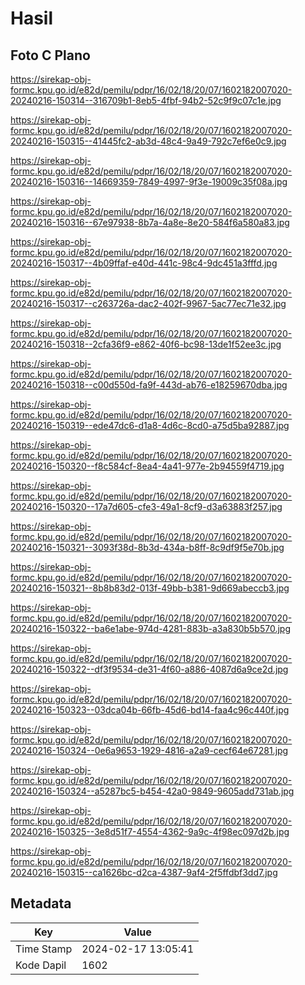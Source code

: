 # Hasil

## Foto C Plano

https://sirekap-obj-formc.kpu.go.id/e82d/pemilu/pdpr/16/02/18/20/07/1602182007020-20240216-150314--316709b1-8eb5-4fbf-94b2-52c9f9c07c1e.jpg

https://sirekap-obj-formc.kpu.go.id/e82d/pemilu/pdpr/16/02/18/20/07/1602182007020-20240216-150315--41445fc2-ab3d-48c4-9a49-792c7ef6e0c9.jpg

https://sirekap-obj-formc.kpu.go.id/e82d/pemilu/pdpr/16/02/18/20/07/1602182007020-20240216-150316--14669359-7849-4997-9f3e-19009c35f08a.jpg

https://sirekap-obj-formc.kpu.go.id/e82d/pemilu/pdpr/16/02/18/20/07/1602182007020-20240216-150316--67e97938-8b7a-4a8e-8e20-584f6a580a83.jpg

https://sirekap-obj-formc.kpu.go.id/e82d/pemilu/pdpr/16/02/18/20/07/1602182007020-20240216-150317--4b09ffaf-e40d-441c-98c4-9dc451a3fffd.jpg

https://sirekap-obj-formc.kpu.go.id/e82d/pemilu/pdpr/16/02/18/20/07/1602182007020-20240216-150317--c263726a-dac2-402f-9967-5ac77ec71e32.jpg

https://sirekap-obj-formc.kpu.go.id/e82d/pemilu/pdpr/16/02/18/20/07/1602182007020-20240216-150318--2cfa36f9-e862-40f6-bc98-13de1f52ee3c.jpg

https://sirekap-obj-formc.kpu.go.id/e82d/pemilu/pdpr/16/02/18/20/07/1602182007020-20240216-150318--c00d550d-fa9f-443d-ab76-e18259670dba.jpg

https://sirekap-obj-formc.kpu.go.id/e82d/pemilu/pdpr/16/02/18/20/07/1602182007020-20240216-150319--ede47dc6-d1a8-4d6c-8cd0-a75d5ba92887.jpg

https://sirekap-obj-formc.kpu.go.id/e82d/pemilu/pdpr/16/02/18/20/07/1602182007020-20240216-150320--f8c584cf-8ea4-4a41-977e-2b94559f4719.jpg

https://sirekap-obj-formc.kpu.go.id/e82d/pemilu/pdpr/16/02/18/20/07/1602182007020-20240216-150320--17a7d605-cfe3-49a1-8cf9-d3a63883f257.jpg

https://sirekap-obj-formc.kpu.go.id/e82d/pemilu/pdpr/16/02/18/20/07/1602182007020-20240216-150321--3093f38d-8b3d-434a-b8ff-8c9df9f5e70b.jpg

https://sirekap-obj-formc.kpu.go.id/e82d/pemilu/pdpr/16/02/18/20/07/1602182007020-20240216-150321--8b8b83d2-013f-49bb-b381-9d669abeccb3.jpg

https://sirekap-obj-formc.kpu.go.id/e82d/pemilu/pdpr/16/02/18/20/07/1602182007020-20240216-150322--ba6e1abe-974d-4281-883b-a3a830b5b570.jpg

https://sirekap-obj-formc.kpu.go.id/e82d/pemilu/pdpr/16/02/18/20/07/1602182007020-20240216-150322--df3f9534-de31-4f60-a886-4087d6a9ce2d.jpg

https://sirekap-obj-formc.kpu.go.id/e82d/pemilu/pdpr/16/02/18/20/07/1602182007020-20240216-150323--03dca04b-66fb-45d6-bd14-faa4c96c440f.jpg

https://sirekap-obj-formc.kpu.go.id/e82d/pemilu/pdpr/16/02/18/20/07/1602182007020-20240216-150324--0e6a9653-1929-4816-a2a9-cecf64e67281.jpg

https://sirekap-obj-formc.kpu.go.id/e82d/pemilu/pdpr/16/02/18/20/07/1602182007020-20240216-150324--a5287bc5-b454-42a0-9849-9605add731ab.jpg

https://sirekap-obj-formc.kpu.go.id/e82d/pemilu/pdpr/16/02/18/20/07/1602182007020-20240216-150325--3e8d51f7-4554-4362-9a9c-4f98ec097d2b.jpg

https://sirekap-obj-formc.kpu.go.id/e82d/pemilu/pdpr/16/02/18/20/07/1602182007020-20240216-150315--ca1626bc-d2ca-4387-9af4-2f5ffdbf3dd7.jpg


## Metadata

| Key        | Value               |
| ---------- | ------------------- |
| Time Stamp | 2024-02-17 13:05:41 |
| Kode Dapil | 1602                |



